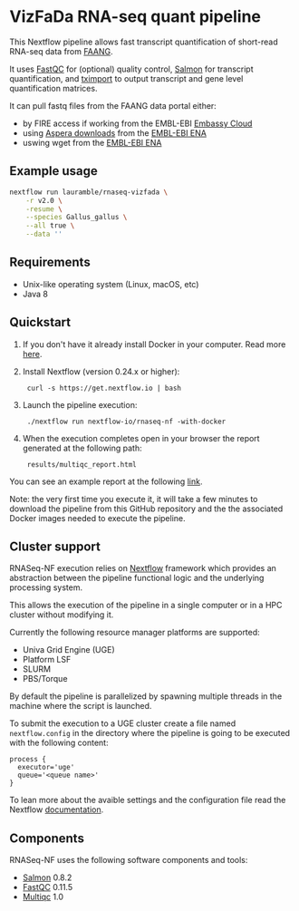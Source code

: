 # VizFaDa RNA-seq quant pipeline

This Nextflow pipeline allows fast transcript quantification of short-read RNA-seq data from [FAANG](https://data.faang.org).

It uses [FastQC](http://www.bioinformatics.babraham.ac.uk/projects/fastqc/) for (optional) quality control,
 [Salmon](https://salmon.readthedocs.io/en/latest/salmon.html) for transcript quantification,
 and [tximport](http://bioconductor.org/packages/release/bioc/html/tximport.html) to output transcript and gene level quantification matrices.

It can pull fastq files from the FAANG data portal either:
* by FIRE access if working from the EMBL-EBI [Embassy Cloud](https://www.embassycloud.org/)
* using [Aspera downloads](https://www.ibm.com/products/aspera/downloads) from the [EMBL-EBI ENA](https://www.ebi.ac.uk/ena/browser/home)
* uswing wget from the [EMBL-EBI ENA](https://www.ebi.ac.uk/ena/browser/home)


## Example usage

```bash
nextflow run lauramble/rnaseq-vizfada \
    -r v2.0 \
    -resume \
    --species Gallus_gallus \
    --all true \
    --data ''
```

## Requirements

* Unix-like operating system (Linux, macOS, etc)
* Java 8

## Quickstart

1. If you don't have it already install Docker in your computer. Read more [here](https://docs.docker.com/).

2. Install Nextflow (version 0.24.x or higher):

        curl -s https://get.nextflow.io | bash

3. Launch the pipeline execution:

        ./nextflow run nextflow-io/rnaseq-nf -with-docker

4. When the execution completes open in your browser the report generated at the following path:

        results/multiqc_report.html

You can see an example report at the following [link](http://multiqc.info/examples/rna-seq/multiqc_report.html).

Note: the very first time you execute it, it will take a few minutes to download the pipeline
from this GitHub repository and the the associated Docker images needed to execute the pipeline.  


## Cluster support

RNASeq-NF execution relies on [Nextflow](http://www.nextflow.io) framework which provides an
abstraction between the pipeline functional logic and the underlying processing system.

This allows the execution of the pipeline in a single computer or in a HPC cluster without modifying it.

Currently the following resource manager platforms are supported:

  + Univa Grid Engine (UGE)
  + Platform LSF
  + SLURM
  + PBS/Torque


By default the pipeline is parallelized by spawning multiple threads in the machine where the script is launched.

To submit the execution to a UGE cluster create a file named `nextflow.config` in the directory
where the pipeline is going to be executed with the following content:

    process {
      executor='uge'
      queue='<queue name>'
    }

To lean more about the avaible settings and the configuration file read the
Nextflow [documentation](http://www.nextflow.io/docs/latest/config.html).


## Components

RNASeq-NF uses the following software components and tools:

* [Salmon](https://combine-lab.github.io/salmon/) 0.8.2
* [FastQC](https://www.bioinformatics.babraham.ac.uk/projects/fastqc/) 0.11.5
* [Multiqc](https://multiqc.info) 1.0
